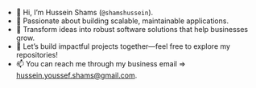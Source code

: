 - 👋 Hi, I’m Hussein Shams (`@shamshussein`).
- 👀 Passionate about building scalable, maintainable applications.
- 🌱 Transform ideas into robust software solutions that help businesses grow.
- 🤝 Let’s build impactful projects together—feel free to explore my repositories!
- 📫 You can reach me through my business email => hussein.youssef.shams@gmail.com.
